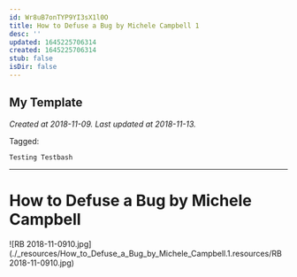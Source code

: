 ```yaml
---
id: Wr8uB7onTYP9YI3sX1l0O
title: How to Defuse a Bug by Michele Campbell 1
desc: ''
updated: 1645225706314
created: 1645225706314
stub: false
isDir: false
---
```

My Template
---

_Created at 2018-11-09._
_Last updated at 2018-11-13._



Tagged: 
```
Testing Testbash
```


---

# How to Defuse a Bug by Michele Campbell


![RB 2018-11-0910.jpg](./_resources/How_to_Defuse_a_Bug_by_Michele_Campbell.1.resources/RB 2018-11-0910.jpg)

